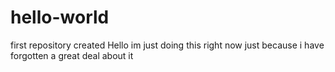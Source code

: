 # hello-world
first repository created
Hello im just doing this right now just because i have forgotten a great deal about it
